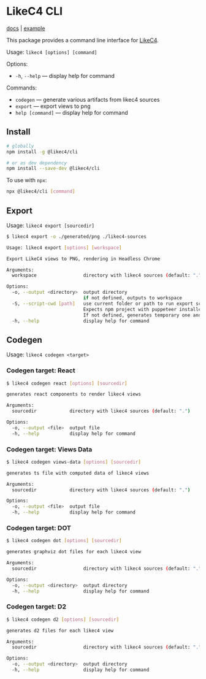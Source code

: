 # LikeC4 CLI

[docs](https://likec4.dev/docs/) | [example](https://likec4.dev/examples/bigbank/likec4/)

This package provides a command line interface for [LikeC4](https://likec4.dev/).

Usage: `likec4 [options] [command]`

Options:

- `-h`, `--help` &mdash; display help for command

Commands:

- `codegen` &mdash; generate various artifacts from likec4 sources
- `export` &mdash; export views to png
- `help [command]` &mdash; display help for command

## Install

```bash
# globally
npm install -g @likec4/cli

# or as dev dependency
npm install --save-dev @likec4/cli
```

To use with `npx`:

```bash
npx @likec4/cli [command]
```

## Export

Usage: `likec4 export [sourcedir]`

```bash
$ likec4 export -o ./generated/png ./likec4-sources

Usage: likec4 export [options] [workspace]

Export LikeC4 views to PNG, rendering in Headless Chrome

Arguments:
  workspace                 directory with likec4 sources (default: ".")

Options:
  -o, --output <directory>  output directory
                            if not defined, outputs to workspace
  -S, --script-cwd [path]   use current folder or path to run export scripts in.
                            Expects npm project with puppeteer installed.
                            If not defined, generates temporary one and installs puppeteer.
  -h, --help                display help for command
```

## Codegen

Usage: `likec4 codegen <target>`

### Codegen target: React

```bash
$ likec4 codegen react [options] [sourcedir]

generates react components to render likec4 views

Arguments:
  sourcedir            directory with likec4 sources (default: ".")

Options:
  -o, --output <file>  output file
  -h, --help           display help for command
```

### Codegen target: Views Data

```bash
$ likec4 codegen views-data [options] [sourcedir]

generates ts file with computed data of likec4 views

Arguments:
  sourcedir            directory with likec4 sources (default: ".")

Options:
  -o, --output <file>  output file
  -h, --help           display help for command
```

### Codegen target: DOT

```bash
$ likec4 codegen dot [options] [sourcedir]

generates graphviz dot files for each likec4 view

Arguments:
  sourcedir                 directory with likec4 sources (default: ".")

Options:
  -o, --output <directory>  output directory
  -h, --help                display help for command

```

### Codegen target: D2

```bash
$ likec4 codegen d2 [options] [sourcedir]

generates d2 files for each likec4 view

Arguments:
  sourcedir                 directory with likec4 sources (default: ".")

Options:
  -o, --output <directory>  output directory
  -h, --help                display help for command
```
